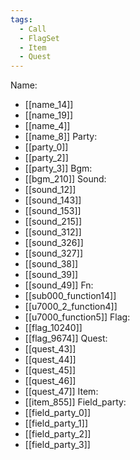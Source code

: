 ```yaml
---
tags:
  - Call
  - FlagSet
  - Item
  - Quest
---
```

Name:
- [[name_14]]
- [[name_19]]
- [[name_4]]
- [[name_8]]
Party:
- [[party_0]]
- [[party_2]]
- [[party_3]]
Bgm:
- [[bgm_210]]
Sound:
- [[sound_12]]
- [[sound_143]]
- [[sound_153]]
- [[sound_215]]
- [[sound_312]]
- [[sound_326]]
- [[sound_327]]
- [[sound_38]]
- [[sound_39]]
- [[sound_49]]
Fn:
- [[sub000_function14]]
- [[u7000_2_function4]]
- [[u7000_function5]]
Flag:
- [[flag_10240]]
- [[flag_9674]]
Quest:
- [[quest_43]]
- [[quest_44]]
- [[quest_45]]
- [[quest_46]]
- [[quest_47]]
Item:
- [[item_855]]
Field_party:
- [[field_party_0]]
- [[field_party_1]]
- [[field_party_2]]
- [[field_party_3]]
